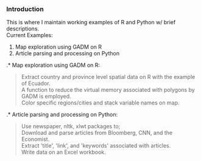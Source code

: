 ### Introduction  
This is where I maintain working examples of R and Python w/ brief descriptions.  
Current Examples:
1. Map exploration using GADM on R
2. Article parsing and processing on Python

.* Map exploration using GADM on R:  
>Extract country and province level spatial data on R with the example of Ecuador.   
A function to reduce the virtual memory associated with polygons by GADM is employed.  
Color specific regions/cities and stack variable names on map.  
  
.* Article parsing and processing on Python:    
>Use newspaper, nltk, xlwt packages to;    
Download and parse articles from Bloomberg, CNN, and the Economist.    
Extract 'title', 'link', and 'keywords' associated with articles.  
Write data on an Excel workbook. 
